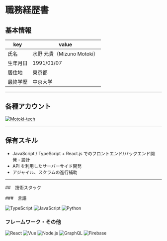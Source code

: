 # 職務経歴書

## 基本情報

| key      | value                      |
| -------- | -------------------------- |
| 氏名     | 水野 元貴（Mizuno Motoki） |
| 生年月日 | 1991/01/07                 |
| 居住地   | 東京都                     |
| 最終学歴 | 中京大学                   |

---

## 各種アカウント

<p>
<a href="https://github.com/Motoki-tech" target="_blank"><img alt="Motoki-tech" src="https://img.shields.io/badge/-GitHub-181717.svg?logo=github&style=flat"/></a>
</p>

---

## 保有スキル

- JavaScript / TypeScript + React.js でのフロントエンド/バックエンド開発・設計
- API を利用したサーバーサイド開発
- アジャイル、スクラムの進行補助

---

##　技術スタック

###　言語

<p>
    <img alt="TypeScript" src="https://img.shields.io/badge/-TypeScript-007ACC?style=flat-square&logo=typescript&logoColor=white" />
    <img alt="JavaScript" src="https://img.shields.io/badge/-JavaScript-F7DF1E?style=flat-square&logo=JavaScript&logoColor=white" />
    <img alt="Python" src="https://img.shields.io/badge/-Python-3776AB?style=flat-square&logo=Python&logoColor=white" />
</p>

### フレームワーク・その他

<p>
<img alt="React" src="https://img.shields.io/badge/-React-45b8d8?style=flat-square&logo=react&logoColor=white" />
<img alt="Vue" src="https://img.shields.io/badge/-Vue.js-4FC08D?style=flat-square&logo=Vue.js&logoColor=white" />
<img alt="Node.js" src="https://img.shields.io/badge/-Node.js-339933.svg?logo=node.js&style=flat-square&logoColor=white" />
<img alt="GraphQL" src="https://img.shields.io/badge/-GraphQL-E10098?style=flat-square&logo=graphql&logoColor=white" />
<img alt="Firebase" src="https://img.shields.io/badge/-Firebase-FFCA28?style=flat-square&logo=Firebase&logoColor=white" />
